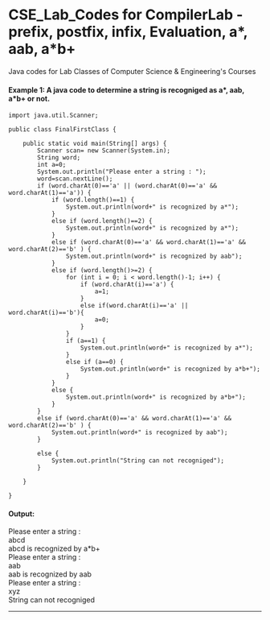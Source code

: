 # CSE_Lab_Codes for CompilerLab - prefix, postfix, infix, Evaluation, a*, aab, a*b+
Java codes for Lab Classes of Computer Science &amp; Engineering's Courses<br>
#### Example 1: A java code to determine a string is recogniged as a*, aab, a*b+ or not.

```
import java.util.Scanner;

public class FinalFirstClass {

	public static void main(String[] args) {
		Scanner scan= new Scanner(System.in);
		String word;
		int a=0;
		System.out.println("Please enter a string : ");
		word=scan.nextLine();
		if (word.charAt(0)=='a' || (word.charAt(0)=='a' && word.charAt(1)=='a')) {
			if (word.length()==1) {
				System.out.println(word+" is recognized by a*");
			}
			else if (word.length()==2) {
				System.out.println(word+" is recognized by a*");
			}
			else if (word.charAt(0)=='a' && word.charAt(1)=='a' && word.charAt(2)=='b' ) {
				System.out.println(word+" is recognized by aab");
			}
			else if (word.length()>=2) {
				for (int i = 0; i < word.length()-1; i++) {
					if (word.charAt(i)=='a') {
						a=1;
					}
					else if(word.charAt(i)=='a' || word.charAt(i)=='b'){
						a=0;
					}
				}	
				if (a==1) {
					System.out.println(word+" is recognized by a*");
				}
				else if (a==0) {
					System.out.println(word+" is recognized by a*b+");
				}
			}
			else {
				System.out.println(word+" is recognized by a*b+");
			}
		}
		else if (word.charAt(0)=='a' && word.charAt(1)=='a' && word.charAt(2)=='b' ) {
			System.out.println(word+" is recognized by aab");
		}

		else {
			System.out.println("String can not recogniged");
		}

	}

}

```
#### Output: 
Please enter a string : <br>
abcd <br>
abcd is recognized by a*b+ <br>
Please enter a string :  <br>
aab  <br>
aab is recognized by aab <br>
Please enter a string :  <br>
xyz <br>
String can not recogniged <br>

***
